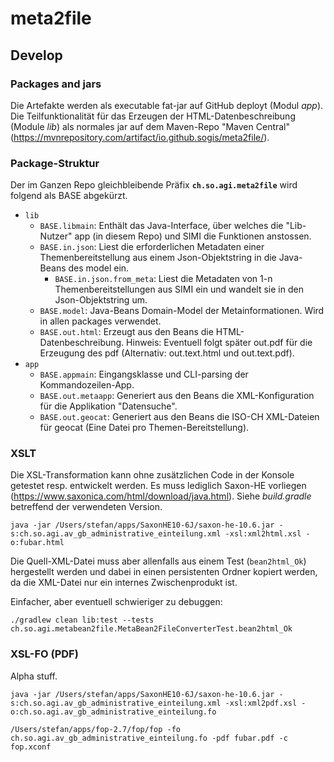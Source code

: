 # meta2file

## Develop

### Packages and jars

Die Artefakte werden als executable fat-jar auf GitHub deployt (Modul _app_). Die Teilfunktionalität für das Erzeugen der HTML-Datenbeschreibung (Module _lib_) als normales jar auf dem Maven-Repo "Maven Central" (https://mvnrepository.com/artifact/io.github.sogis/meta2file/).

### Package-Struktur

Der im Ganzen Repo gleichbleibende Präfix **`ch.so.agi.meta2file`** wird folgend als BASE abgekürzt.

* `lib`
  * `BASE.libmain`: Enthält das Java-Interface, über welches die "Lib-Nutzer" app (in diesem Repo) und SIMI die Funktionen anstossen.  
  * `BASE.in.json`: Liest die erforderlichen Metadaten einer Themenbereitstellung aus einem Json-Objektstring in die Java-Beans des model ein.  
    * `BASE.in.json.from_meta`:  Liest die Metadaten von 1-n Themenbereitstellungen aus SIMI ein und wandelt sie in den Json-Objektstring um.
  * `BASE.model`: Java-Beans Domain-Model der Metainformationen. Wird in allen packages verwendet.
  * `BASE.out.html`: Erzeugt aus den Beans die HTML-Datenbeschreibung. Hinweis: Eventuell folgt später out.pdf für die Erzeugung des pdf (Alternativ: out.text.html und out.text.pdf).   
* `app`
  * `BASE.appmain`: Eingangsklasse und CLI-parsing der Kommandozeilen-App.
  * `BASE.out.metaapp`: Generiert aus den Beans die XML-Konfiguration für die Applikation "Datensuche".
  * `BASE.out.geocat`: Generiert aus den Beans die ISO-CH XML-Dateien für geocat (Eine Datei pro Themen-Bereitstellung).

### XSLT

Die XSL-Transformation kann ohne zusätzlichen Code in der Konsole getestet resp. entwickelt werden. Es muss lediglich Saxon-HE vorliegen (https://www.saxonica.com/html/download/java.html). Siehe _build.gradle_ betreffend der verwendeten Version.

```
java -jar /Users/stefan/apps/SaxonHE10-6J/saxon-he-10.6.jar -s:ch.so.agi.av_gb_administrative_einteilung.xml -xsl:xml2html.xsl -o:fubar.html
```

Die Quell-XML-Datei muss aber allenfalls aus einem Test (`bean2html_Ok`) hergestellt werden und dabei in einen persistenten Ordner kopiert werden, da die XML-Datei nur ein internes Zwischenprodukt ist. 

Einfacher, aber eventuell schwieriger zu debuggen:

```
./gradlew clean lib:test --tests ch.so.agi.metabean2file.MetaBean2FileConverterTest.bean2html_Ok
```

### XSL-FO (PDF)

Alpha stuff.

```
java -jar /Users/stefan/apps/SaxonHE10-6J/saxon-he-10.6.jar -s:ch.so.agi.av_gb_administrative_einteilung.xml -xsl:xml2pdf.xsl -o:ch.so.agi.av_gb_administrative_einteilung.fo

/Users/stefan/apps/fop-2.7/fop/fop -fo ch.so.agi.av_gb_administrative_einteilung.fo -pdf fubar.pdf -c fop.xconf
```
